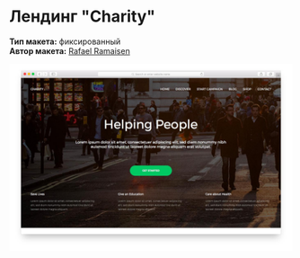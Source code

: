 # Лендинг "Charity"

**Тип макета:** фиксированный<br>
**Автор макета:** [Rafael Ramaisen](https://dribbble.com/ramaisen)

![alt text](https://github.com/batogov/charity-layout/blob/master/screenshots/screenshot-1.jpg "Внешний вид")
